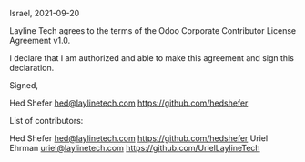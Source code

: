 Israel, 2021-09-20

Layline Tech agrees to the terms of the Odoo Corporate Contributor License Agreement v1.0.

I declare that I am authorized and able to make this agreement and sign this declaration.

Signed,

Hed Shefer hed@laylinetech.com https://github.com/hedshefer

List of contributors:

Hed Shefer hed@laylinetech.com https://github.com/hedshefer 
Uriel Ehrman uriel@laylinetech.com https://github.com/UrielLaylineTech

